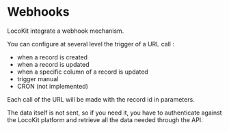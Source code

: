 # Webhooks

LocoKit integrate a webhook mechanism.

You can configure at several level the trigger of a URL call :
* when a record is created
* when a record is updated
* when a specific column of a record is updated
* trigger manual
* CRON (not implemented)

Each call of the URL will be made with the record id in parameters.

The data itself is not sent, so if you need it,
you have to authenticate against the LocoKit platform
and retrieve all the data needed through the API.
